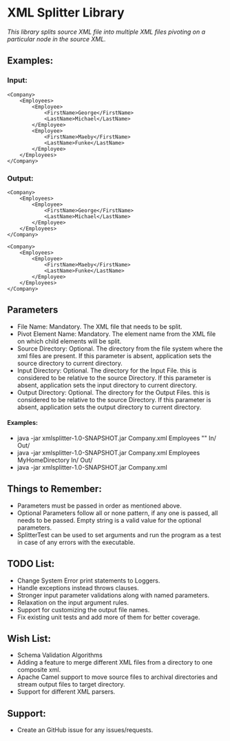 # XML Splitter Library

_This library splits source XML file into multiple XML files pivoting on a particular node in the source XML._

## Examples:

### Input:
```
<Company>
	<Employees>
		<Employee>
			<FirstName>George</FirstName>
			<LastName>Michael</LastName>
		</Employee>
		<Employee>
			<FirstName>Maeby</FirstName>
			<LastName>Funke</LastName>
		</Employee>
	</Employees>
</Company>
```

### Output:
```
<Company>
	<Employees>
		<Employee>
			<FirstName>George</FirstName>
			<LastName>Michael</LastName>
		</Employee>
	</Employees>
</Company>
```

```
<Company>
	<Employees>
		<Employee>
			<FirstName>Maeby</FirstName>
            <LastName>Funke</LastName>
		</Employee>
	</Employees>
</Company>
```

## Parameters

* File Name: Mandatory. The XML file that needs to be split.
* Pivot Element Name: Mandatory. The element name from the XML file on which child elements will be split.
* Source Directory: Optional. The directory from the file system where the xml files are present. 
                    If this parameter is absent, application sets the source directory to current directory.
* Input Directory:  Optional. The directory for the Input File. this is considered to be relative to the source Directory.
                    If this parameter is absent, application sets the input directory to current directory.
* Output Directory: Optional. The directory for the Output Files. this is considered to be relative to the source Directory.
                    If this parameter is absent, application sets the output directory to current directory.

#### Examples:

* java -jar xmlsplitter-1.0-SNAPSHOT.jar Company.xml Employees "" In/ Out/
* java -jar xmlsplitter-1.0-SNAPSHOT.jar Company.xml Employees MyHomeDirectory In/ Out/
* java -jar xmlsplitter-1.0-SNAPSHOT.jar Company.xml


## Things to Remember:

* Parameters must be passed in order as mentioned above.
* Optional Parameters follow all or none pattern, if any one is passed, all needs to be passed. Empty string is a valid value for the optional parameters.
* SplitterTest can be used to set arguments and run the program as a test in case of any errors with the executable.

## TODO List:

* Change System Error print statements to Loggers.
* Handle exceptions instead throws clauses.
* Stronger input parameter validations along with named parameters.
* Relaxation on the input argument rules.
* Support for customizing the output file names.
* Fix existing unit tests and add more of them for better coverage.

## Wish List:

* Schema Validation Algorithms
* Adding a feature to merge different XML files from a directory to one composite xml.
* Apache Camel support to move source files to archival directories and stream output files to target directory.
* Support for different XML parsers.

## Support:

* Create an GitHub issue for any issues/requests.